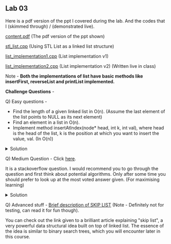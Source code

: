 ## Lab 03

Here is a pdf version of the ppt I covered during the lab. And the codes that I (skimmed through) / (demonstrated live).

  [content.pdf](content.pdf) (The pdf version of the ppt shown)

  [stl_list.cpp](stl_list.cpp) (Using STL List as a linked list structure)

  [list_implementation1.cpp](list_implementation1.cpp) (List implementation v1)

  [list_implementation2.cpp](list_implementation2.cpp) (List implementation v2) (Written live in class)

  Note - **Both the implementations of list have basic methods like insertFirst, reverseList and printList implemented.**

**Challenge Questions** -

Q) Easy questions -
- Find the length of a given linked list in O(n). (Assume the last element of the list points to NULL as its next element)
- Find an element in a list in O(n).
- Implement method insertAtIndex(node* head, int k, int val), where head is the head of the list, k is the position at which you want to insert the value, val. (In O(n))

<details>
  <summary>Solution</summary>
  1. Iterate, i.e from node go to node->next till you hit node == null.
  2. Similar as above, just the breaking condition is now when node->val == find_value, return true.
  3. Iterate to the kth element first. Let this node be a, and the next node be b. Now let us say we want to insert the new node named c, then we insert it like this - We set a->next = c. We also set c->next = b. We are done.
</details>

Q) Medium Question - Click [here](https://stackoverflow.com/questions/2663115/how-to-detect-a-loop-in-a-linked-list).

It is a stackoverflow question. I would recommend you to go through the question and first think about potential algorithms.
Only after some time you should prefer to look up at the most voted answer given. (For maximising learning)

<details>
  <summary>Solution</summary>
  Provided in the link.
</details>

Q) Advanced stuff - [Brief description of SKIP LIST](https://brilliant.org/wiki/skip-lists/) (Note - Definitely not for testing, can read it for fun though).

You can check out the link given to a brilliant article explaining "skip list", a very powerful data structural idea built on top of linked list. The essence of the idea is similar to binary search trees, which you will encounter later in this course.
